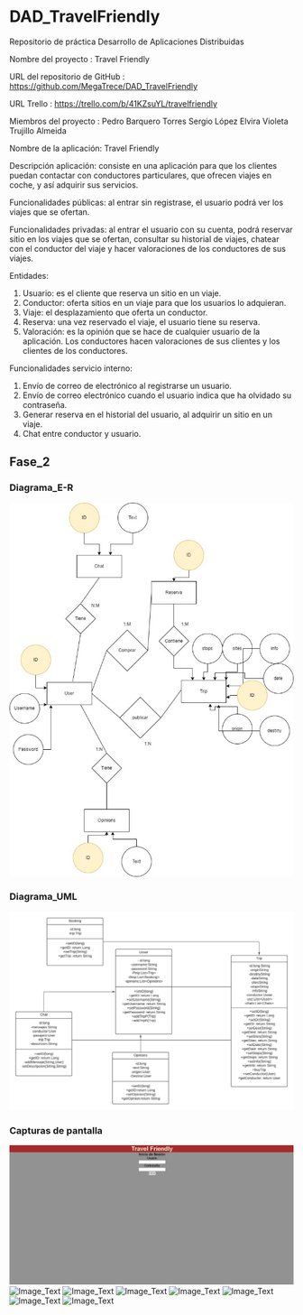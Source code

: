 # DAD_TravelFriendly
Repositorio de práctica Desarrollo de Aplicaciones Distribuidas

Nombre del proyecto : Travel Friendly

URL del repositorio de GitHub :  https://github.com/MegaTrece/DAD_TravelFriendly

URL Trello : https://trello.com/b/41KZsuYL/travelfriendly

Miembros del proyecto : Pedro Barquero Torres
                        Sergio López Elvira
			Violeta Trujillo Almeida

Nombre de la aplicación: Travel Friendly

Descripción aplicación: consiste en una aplicación para que los clientes puedan contactar con conductores particulares, que ofrecen viajes en coche, y así adquirir sus servicios.

Funcionalidades públicas: al entrar sin registrase, el usuario podrá ver los viajes que se ofertan.

Funcionalidades privadas: al entrar el usuario con su cuenta, podrá reservar sitio en los viajes que se ofertan, consultar su historial de viajes, chatear con el conductor del viaje y hacer valoraciones de los conductores de sus viajes.

Entidades:
1. Usuario: es el cliente que reserva un sitio en un viaje.
2. Conductor: oferta sitios en un viaje para que los usuarios lo adquieran.
3. Viaje: el desplazamiento que oferta un conductor.
4. Reserva: una vez reservado el viaje, el usuario tiene su reserva.
5. Valoración: es la opinión que se hace de cualquier usuario de la aplicación. Los conductores hacen valoraciones de sus clientes y los clientes de los conductores.

Funcionalidades servicio interno:
1. Envío de correo de electrónico al registrarse un usuario.
2. Envío de correo electrónico cuando el usuario indica que ha olvidado su contraseña.
3. Generar reserva en el historial del usuario, al adquirir un sitio en un viaje.
4. Chat entre conductor y usuario.

## Fase_2
### Diagrama_E-R
![Image Text](https://github.com/MegaTrece/DAD_TravelFriendly/blob/main/esquemas/e-r.jpg)

### Diagrama_UML
![Image_Text](https://github.com/MegaTrece/DAD_TravelFriendly/blob/main/esquemas/uml.jpeg)

### Capturas de pantalla
![Image_Text](https://github.com/MegaTrece/DAD_TravelFriendly/blob/main/esquemas/login.JPG)
![Image_Text](https://github.com/MegaTrece/DAD_TravelFriendly/blob/main/esquemas/main.jpeg)
![Image_Text](https://github.com/MegaTrece/DAD_TravelFriendly/blob/main/esquemas/buscador.jpeg)
![Image_Text](https://github.com/MegaTrece/DAD_TravelFriendly/blob/main/esquemas/publicar.jpeg)
![Image_Text](https://github.com/MegaTrece/DAD_TravelFriendly/blob/main/esquemas/chat.jpeg)
![Image_Text](https://github.com/MegaTrece/DAD_TravelFriendly/blob/main/esquemas/perfil.jpeg)
![Image_Text](https://github.com/MegaTrece/DAD_TravelFriendly/blob/main/esquemas/tusViajes.jpeg)
![Image_Text](https://github.com/MegaTrece/DAD_TravelFriendly/blob/main/esquemas/opinar.jpeg)
